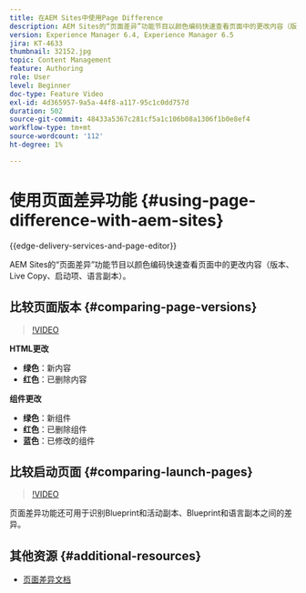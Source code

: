 ```yaml
---
title: 在AEM Sites中使用Page Difference
description: AEM Sites的“页面差异”功能节目以颜色编码快速查看页面中的更改内容（版本、Live Copy、启动项、语言副本）。
version: Experience Manager 6.4, Experience Manager 6.5
jira: KT-4633
thumbnail: 32152.jpg
topic: Content Management
feature: Authoring
role: User
level: Beginner
doc-type: Feature Video
exl-id: 4d365957-9a5a-44f8-a117-95c1c0dd757d
duration: 502
source-git-commit: 48433a5367c281cf5a1c106b08a1306f1b0e8ef4
workflow-type: tm+mt
source-wordcount: '112'
ht-degree: 1%

---
```


# 使用页面差异功能 {#using-page-difference-with-aem-sites}

{{edge-delivery-services-and-page-editor}}

AEM Sites的“页面差异”功能节目以颜色编码快速查看页面中的更改内容（版本、Live Copy、启动项、语言副本）。

## 比较页面版本 {#comparing-page-versions}

>[!VIDEO](https://video.tv.adobe.com/v/32152?quality=12&learn=on)

**HTML更改**

* **绿色**：新内容
* **红色**：已删除内容

**组件更改**

* **绿色**：新组件
* **红色**：已删除组件
* **蓝色**：已修改的组件

## 比较启动页面 {#comparing-launch-pages}

>[!VIDEO](https://video.tv.adobe.com/v/17746?quality=12&learn=on)

页面差异功能还可用于识别Blueprint和活动副本、Blueprint和语言副本之间的差异。

## 其他资源 {#additional-resources}

* [页面差异文档](https://experienceleague.adobe.com/docs/experience-manager-65/authoring/siteandpage/page-diff.html?lang=zh-Hans)
